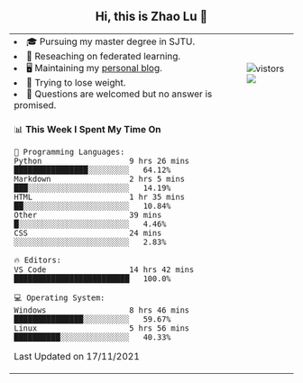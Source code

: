 <h2 align="center"> Hi, this is Zhao Lu 👋</h2>

<table style="overflow:hidden;">
    <tr> 
        <td>
            <li>🎓 Pursuing my master degree in SJTU.</li>
            <li>🌱 Reseaching on federated learning.</li>
            <li>🖥️ Maintaining my <a href="https://ifarewell.xyz">personal blog</a>.</li>
            <li>💪 Trying to lose weight.</li>
            <li>💬 Questions are welcomed but no answer is promised.</li> 
        </td>
        <td>
            <img src="https://visitor-badge.glitch.me/badge?page_id=ifarewell" alt="vistors" />
        <br>
          <img src="https://github-readme-stats.vercel.app/api?username=ifarewell&theme=graywhite&hide=prs,contribs&show_icons=true&hide_border=true&icon_color=CE1D2D&text_color=718096&bg_color=ffffff&hide_title=true" />
        </td>
    </tr>
    <tr>
        <td colspan="2">
            
<!--START_SECTION:waka-->
📊 **This Week I Spent My Time On** 

```text
💬 Programming Languages: 
Python                   9 hrs 26 mins       ████████████████░░░░░░░░░   64.12% 
Markdown                 2 hrs 5 mins        ███░░░░░░░░░░░░░░░░░░░░░░   14.19% 
HTML                     1 hr 35 mins        ██░░░░░░░░░░░░░░░░░░░░░░░   10.84% 
Other                    39 mins             █░░░░░░░░░░░░░░░░░░░░░░░░   4.46% 
CSS                      24 mins             ░░░░░░░░░░░░░░░░░░░░░░░░░   2.83%

🔥 Editors: 
VS Code                  14 hrs 42 mins      █████████████████████████   100.0%

💻 Operating System: 
Windows                  8 hrs 46 mins       ███████████████░░░░░░░░░░   59.67% 
Linux                    5 hrs 56 mins       ██████████░░░░░░░░░░░░░░░   40.33%

```


 Last Updated on 17/11/2021
<!--END_SECTION:waka-->
            
</td></tr>
</table>

